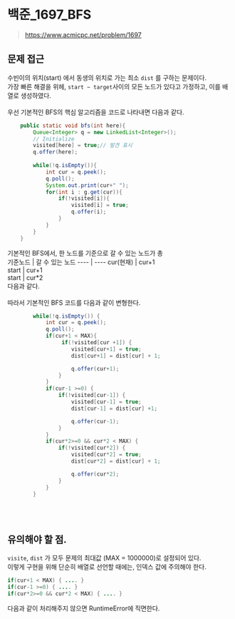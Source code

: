 # 백준_1697_BFS
> https://www.acmicpc.net/problem/1697

## 문제 접근
수빈이의 위치(start) 에서 동생의 위치로 가는 최소 `dist` 를 구하는 문제이다. <br>
가장 빠른 해결을 위헤, `start ~ target`사이의 모든 노드가 있다고 가정하고, 이를 배열로 생성하였다. <br>
<br>
우선 기본적인 BFS의 핵심 알고리즘을 코드로 나타내면 다음과 같다. <br>
```Java
	public static void bfs(int here){
		Queue<Integer> q = new LinkedList<Integer>();
		// Initialize 
		visited[here] = true;// 발견 표시
		q.offer(here);
		
		while(!q.isEmpty()){
			int cur = q.peek();
			q.poll();
			System.out.print(cur+" ");
			for(int i : g.get(cur)){
				if(!visited[i]){
					visited[i] = true;
					q.offer(i);
				}
			}
		}
	}
```

기본적인 BFS에서, 한 노드를 기준으로 갈 수 있는 노드가 총 </br>
기준노드 | 갈 수 있는 노드 
---- | ---- 
cur(현재) | cur+1  
start | cur+1  
start | cur*2 
<br>
다음과 같다. <br>
<br>
따라서 기본적인 BFS 코드를 다음과 같이 변형한다. <br>
```Java
		while(!q.isEmpty()) {
			int cur = q.peek();
			q.poll();
			if(cur+1 < MAX){
				 if(!visited[cur +1]) {
					visited[cur+1] = true;
					dist[cur+1] = dist[cur] + 1;

					q.offer(cur+1);
				}
			}
			if(cur-1 >=0) {
				if(!visited[cur-1]) {
					visited[cur-1] = true;
					dist[cur-1] = dist[cur] +1;

					q.offer(cur-1);
				}
			}
			if(cur*2>=0 && cur*2 < MAX) {
				if(!visited[cur*2]) {
					visited[cur*2] = true;
					dist[cur*2] = dist[cur] + 1;

					q.offer(cur*2);					
				}
			}
		}
```
<br>
<br>

## 유의해야 할 점.
`visite`, `dist` 가 모두 문제의 최대값 (MAX = 1000000)로 설정되어 있다. <br>
이렇게 구현을 위해 단순히 배열로 선언할 때에는, 인덱스 값에 주의해야 한다.
```Java
if(cur+1 < MAX) { .... }
if(cur-1 >=0) { .... }
if(cur*2>=0 && cur*2 < MAX) { .... }
```
다음과 같이 처리해주지 않으면 RuntimeError에 직면한다.